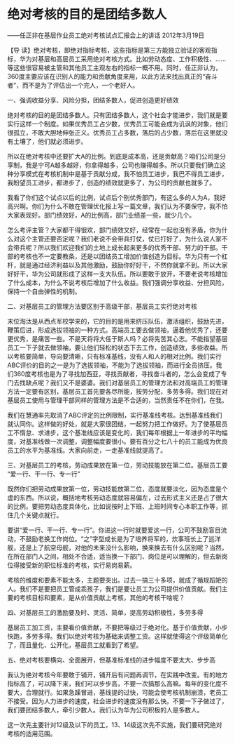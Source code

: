 # 绝对考核的目的是团结多数人

——任正非在基层作业员工绝对考核试点汇报会上的讲话 2012年3月19日

【导 读】绝对考核，即绝对指标考核，这些指标是第三方能独立验证的客观指标，华为对基层和高层员工采用绝对考核方式。比如劳动态度、工作积极性、……等这些很容易被主管和其他员工主观左右的指标一概不用。同时，任正非认为，360度主要应该在识别人的能力和贡献角度来用，以此方法来找出真正的“奋斗者”，而不是为了评估出一个完人，一个老好人。

一、强调收益分享、风险分担，团结多数人，促进创造更好绩效

绝对考核的目的是团结多数人。只有团结多数人，这个社会才能进步，我们就是要实行这样一个制度。如果优秀员工占少数，优秀员工可能会成为讥讽的对象，他们很孤立，不敢大胆地伸张正义。优秀员工占多数，落后的占少数，落后在这里就没有土壤了，他们就必须进步。

所以在绝对考核中还要扩大A的比例。到底是成本高，还是贡献高？咱们公司是分享制，我是宁可A越多越好，你拿得越多，公司也赚得越多。所以只要我们确立这种分享模式在考核机制中是基于贡献分成，我不怕员工进步，我巴不得员工进步，我盼望员工进步，都进步了，创造的绩效就更多了，为公司的贡献也就多了。

我看了你们这个试点以后的比例，试点后个别优秀部门，有这么多的人为A，我好高兴啊。你们为什么不敢在管理优化报上写一篇文章，我们认为不要保守，我不怕大家表现好。部门绩效好，A的比例高，部门业绩差一些，就少几个。

怎么考评主管？大家都干得很欢，部门绩效又好，经常在一起也没有矛盾，你为什么对这个主管还要否定呢？我们老说不会带兵打仗，仗已打好了，为什么说人家不会带兵呢？所以我们欢迎我们的土地上成长起来更多的优秀干部、努力的干部。干部的考核也不一定要教条，还是以团结员工增加价值创造为目标。华为只有一个杠杆，就是通过经济利益以及其他激励，鼓励你好好干，不然你就拿不到。所以大家好好干，华为公司就形成了这样一支大队伍。所以要敢于放开，不要老说考核增加了什么成本，为什么不说考核后增加了什么收益。我们强调分享收益、分担风险，保持一个自由弹性的机制。

二、对基层员工的管理方法要区别于高级干部，基层员工实行绝对考核

末位淘汰是从西点军校学来的，它的目的是用来挤压队伍，激活组织，鼓励先进，鞭策后进，形成选拔领袖的一种方式。高端员工要去做领袖，逼着他优秀了，还要更优秀，是痛苦一些。不是天将将大任于斯人吗？必将先苦其心志。不能指望基层员工一下子就去做领袖，要让他们轻松的状态下去工作，创造绩效，多些收益。所以考核要简单，导向要清晰，只有标准基线，没有人和人的相对比例。我们实行ABC评价的目的之一是为了选拔领袖，不能为了选拔领袖，而进行全员挤压。我们360度考核也是为了寻找加西亚，寻找贡献者，寻找奋斗者的，怎么会变成了专门去找缺点呢？我们又不是婆婆。我们对基层员工的管理方法和对高端员工的管理方法一定要有区别，基层员工首先要各尽所能，按劳分配，多劳多得。我们现在对基层员工使用与管理干部同样的管理方法是不合适的，当然责任不在你们，在我。

我们在慧通率先取消了ABC评定的比例限制，实行基准线考核。达到基准线我们就认同你。这样做的好处，就是大家很团结，一起努力把工作做好。为了使基层员工不惰怠、求进步，这个基准线应该是变化的，我们每年根据上一年进步的平均幅度，对基准线做一次调整，调整幅度要很小。要有百分之七八十的员工能成为优良员工的水平为基准线。大家向前走，一走基准线就提高了。

三、对基层员工的考核，劳动成果放在第一位，劳动技能放在第二位。基层员工要 “爱一行、干一行、专一行”

既然你们把劳动成果放第一位，劳动技能放第二位，态度就要淡化，因为态度是个虚的东西。所以说，概括地考核劳动态度就容易偏左，过去形式主义还是占了很大的比例。要把劳动态度具体化，比如说按时上下班、上班时间专心本职工作等，抓住几个关键点就行。

要讲“爱一行、干一行、专一行”。你进这一行时就要爱这一行，公司不鼓励盲目流动，不鼓励老换工作岗位。“之”字型成长是为了培养将军的，炊事班长上了巡洋舰，还是上了航空母舰，对他的未来没什么影响，换来换去有什么区别呢？当然，在所在部门人之间，相处不合适，适当换一下部门、岗位是可以理解的，但去新岗位得接受新的职位标准的考核，实行易岗易薪。

考核的维度和要素不能太多，主题要突出。过去一搞三十多项，就成了循规蹈矩的人。我们不是要把员工管成乖孩子，我们是要让员工为公司提供价值贡献。我们主要的考核目标和要素，是从价值贡献上考核，其他的考核干啥呢？

四、对基层员工的激励要及时、灵活、简单，提高劳动积极性，多劳多得

基层员工加工资，主要看价值贡献，不要把等级过于绝对化。基于价值贡献，小步快跑，多劳多得。我们以绝对考核为基础来调整工资。这样就使得这个评级简单化了，而且量化、公开化，基层员工就看到了希望。

五、绝对考核要横向、全面展开，但基准标准线的进步幅度不要太大、步步高

我认为绝对考核今年要敢于铺开，铺开后有问题再调节，在实践中改变。有的地方指标高了，可以降下来，我们可以步步高，不要一次搞那么高嘛。每年的变化度不要大，合理就行。如果急躁冒进，基线提的过快，可能会使考核机制崩溃，老员工不接受。因为人力进步的速度，社会进步的速度没有那么快。不要一下子做过了，我们要团结多数人，牵引少数人。我们认为华为公司积极的人是多数人。

这一次先主要针对12级及以下的员工，13、14级这次先不实施，我们要研究绝对考核的适用范围。

